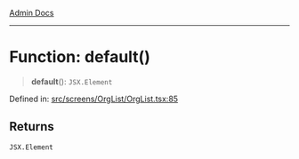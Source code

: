 [Admin Docs](/)

***

# Function: default()

> **default**(): `JSX.Element`

Defined in: [src/screens/OrgList/OrgList.tsx:85](https://github.com/PalisadoesFoundation/talawa-admin/blob/main/src/screens/OrgList/OrgList.tsx#L85)

## Returns

`JSX.Element`

